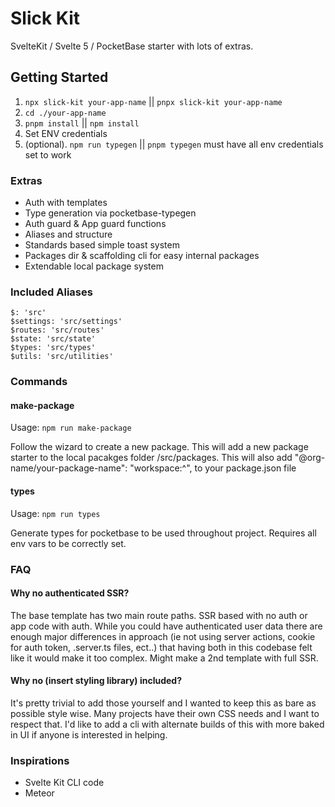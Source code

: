 # Slick Kit

SvelteKit / Svelte 5 / PocketBase starter with lots of extras.

## Getting Started

1. `npx slick-kit your-app-name` || `pnpx slick-kit your-app-name`
2. `cd ./your-app-name`
3. `pnpm install` || `npm install`
4. Set ENV credentials
5. (optional). `npm run typegen` || `pnpm typegen` must have all env credentials set to work

### Extras

- Auth with templates
- Type generation via pocketbase-typegen
- Auth guard & App guard functions
- Aliases and structure
- Standards based simple toast system
- Packages dir & scaffolding cli for easy internal packages
- Extendable local package system

### Included Aliases

```
$: 'src'
$settings: 'src/settings'
$routes: 'src/routes'
$state: 'src/state'
$types: 'src/types'
$utils: 'src/utilities'
```

### Commands

#### make-package

Usage: `npm run make-package`

Follow the wizard to create a new package. This will add a new package starter to the local pacakges folder /src/packages. This will also add "@org-name/your-package-name": "workspace:^", to your package.json file

#### types

Usage: `npm run types`

Generate types for pocketbase to be used throughout project. Requires all env vars to be correctly set.

### FAQ

#### Why no authenticated SSR?

The base template has two main route paths. SSR based with no auth or app code with auth. While you could have authenticated user data there are enough major differences in approach (ie not using server actions, cookie for auth token, .server.ts files, ect..) that having both in this codebase felt like it would make it too complex. Might make a 2nd template with full SSR.

#### Why no (insert styling library) included?

It's pretty trivial to add those yourself and I wanted to keep this as bare as possible style wise. Many projects have their own CSS needs and I want to respect that. I'd like to add a cli with alternate builds of this with more baked in UI if anyone is interested in helping.

### Inspirations

- Svelte Kit CLI code
- Meteor
